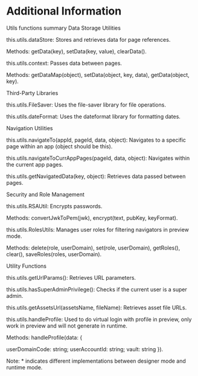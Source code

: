 # Additional Information







Utils functions summary Data Storage Utilities

this.utils.dataStore: Stores and retrieves data for page references.

Methods: getData(key), setData(key, value), clearData().

this.utils.context: Passes data between pages.

Methods: getDataMap(object), setData(object, key, data), getData(object, key).

Third-Party Libraries



this.utils.FileSaver: Uses the file-saver library for file operations.

this.utils.dateFormat: Uses the dateformat library for formatting dates.



Navigation Utilities



this.utils.navigateTo(appId, pageId, data, object): Navigates to a specific page within an app (object should be this).

this.utils.navigateToCurrAppPages(pageId, data, object): Navigates within the current app pages.

this.utils.getNavigatedData(key, object): Retrieves data passed between pages.

Security and Role Management



this.utils.RSAUtil: Encrypts passwords.

Methods: convertJwkToPem(jwk), encrypt(text, pubKey, keyFormat).

this.utils.RolesUtils: Manages user roles for filtering navigators in preview mode.

Methods: delete(role, userDomain), set(role, userDomain), getRoles(), clear(), saveRoles(roles, userDomain).



Utility Functions



this.utils.getUrlParams(): Retrieves URL parameters.

this.utils.hasSuperAdminPrivilege(): Checks if the current user is a super admin.

this.utils.getAssetsUrl(assetsName, fileName): Retrieves asset file URLs.

this.utils.handleProfile: Used to do virtual login with profile in preview, only work in preview and will not generate in runtime.

Methods: handleProfile(data: {

userDomainCode: string; userAccountId: string; vault: string }).

Note: * indicates different implementations between designer mode and runtime mode.



